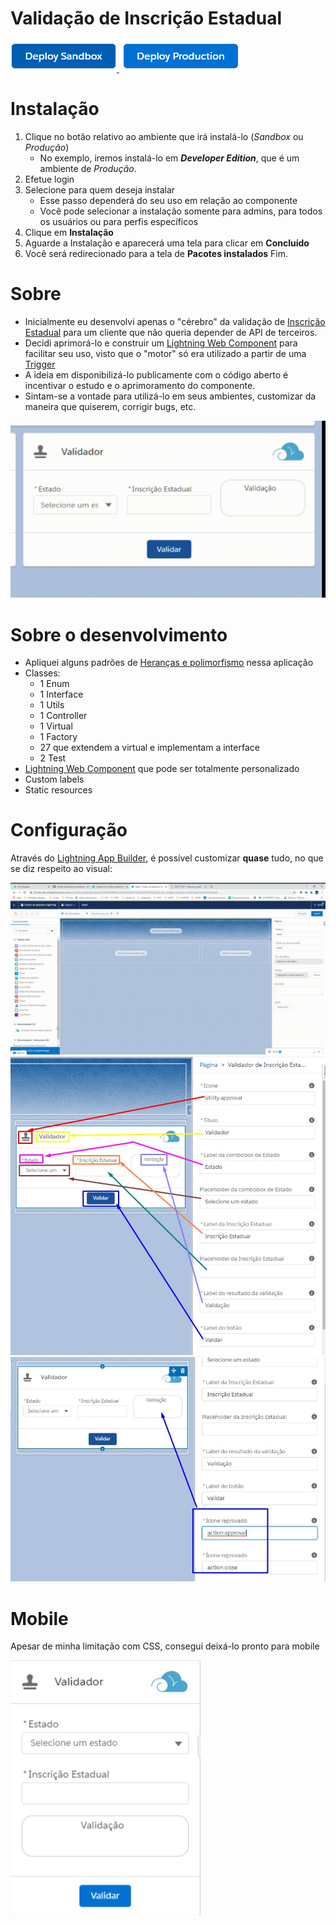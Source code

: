 Validação de Inscrição Estadual
==

<a href="https://test.salesforce.com/packaging/installPackage.apexp?p0=04t4x000000Z3QaAAK">
  <img alt="Deploy Sandbox"
       src="./images/deploysandbox.jpg">
</a>

<a href="https://login.salesforce.com/packaging/installPackage.apexp?p0=04t4x000000Z3QaAAK">
  <img alt="Deploy Production"
       src="./images/deployproduction.jpg"/>
</a>

Instalação
==
1) Clique no botão relativo ao ambiente que irá instalá-lo (*Sandbox* ou *Produção*)
	- No exemplo, iremos instalá-lo em ***Developer Edition***, que é um ambiente de *Produção*.
2) Efetue login
3) Selecione para quem deseja instalar
	- Esse passo dependerá do seu uso em relação ao componente
	- Você pode selecionar a instalação somente para admins, para todos os usuários ou para perfis específicos
4) Clique em **Instalação**
5) Aguarde a Instalação e aparecerá uma tela para clicar em **Concluído**
6) Você será redirecionado para a tela de **Pacotes instalados**
Fim.
	

Sobre
==

- Inicialmente eu desenvolvi apenas o "cérebro" da validação de [Inscrição Estadual](http://www.sintegra.gov.br/insc_est.html) para um cliente que não queria depender de API de terceiros.
- Decidi aprimorá-lo e construir um [Lightning Web Component](https://trailhead.salesforce.com/pt-BR/content/learn/modules/lightning-web-components-basics) para facilitar seu uso, visto que o "motor" só era utilizado a partir de uma [Trigger](https://trailhead.salesforce.com/pt-BR/content/learn/modules/apex_triggers/apex_triggers_intro)
- A ideia em disponibilizá-lo publicamente com o código aberto é incentivar o estudo e o aprimoramento do componente.
- Sintam-se a vontade para utilizá-lo em seus ambientes, customizar da maneira que quiserem, corrigir bugs, etc.

<img alt="" src="./images/exemploValido.gif"/>

Sobre o desenvolvimento
==

- Apliquei alguns padrões de [Heranças e polimorfismo](https://developer.salesforce.com/docs/atlas.en-us.apexcode.meta/apexcode/apex_classes_example.htm) nessa aplicação
- Classes:
  - 1 Enum
  - 1 Interface
  - 1 Utils
  - 1 Controller
  - 1 Virtual
  - 1 Factory
  - 27 que extendem a virtual e implementam a interface
  - 2 Test
- [Lightning Web Component](https://trailhead.salesforce.com/pt-BR/content/learn/modules/lightning-web-components-basics) que pode ser totalmente personalizado
- Custom labels
- Static resources

Configuração
==

Através do [Lightning App Builder](https://help.salesforce.com/articleView?id=lightning_app_builder_customize_lex_pages.htm&type=5), é possível customizar **quase** tudo, no que se diz respeito ao visual:

<img alt="" src="./images/appBuilder.gif"/>

<img alt="" src="./images/configuracaoApp1.jpg"/>

<img alt="" src="./images/configuracaoApp2.jpg"/>

Mobile
==

Apesar de minha limitação com CSS, consegui deixá-lo pronto para mobile

<img alt="" src="./images/telaMobile.jpg"/>

